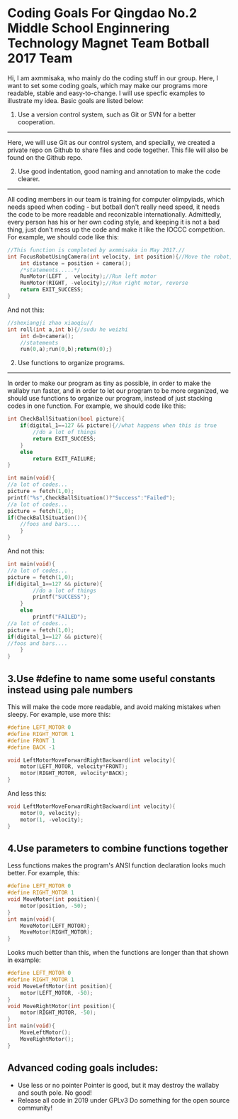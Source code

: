 Coding Goals For Qingdao No.2 Middle School Enginnering Technology Magnet Team Botball 2017 Team
========================================================
Hi, I am axmmisaka, who mainly do the coding stuff in our group. Here, I want to set some coding goals, which may make our programs more readable, stable and easy-to-change.
I will use specfic examples to illustrate my idea.
Basic goals are listed below:

1. Use a version control system, such as Git or SVN for a better cooperation.
--------------------------------------------
Here, we will use Git as our control system, and specially, we created a private repo on Github to share files and code together. This file will also be found on the Github repo.

2. Use good indentation, good naming and annotation to make the code clearer.
-------------------------------------
All coding members in our team is training for computer olimpyiads, which needs speed when coding - but botball don't really need speed, it needs the code to be more readable and reconizable internationally. 
Admittedly, every person has his or her own coding style, and keeping it is not a bad thing, just don't mess up the code and make it like the IOCCC competition.
For example, we should code like this:
```c
//This function is completed by axmmisaka in May 2017.//
int FocusRobotUsingCamera(int velocity, int position){//Move the robot, and make it face the color block in a certain distance.
    int distance = position + camera();
    /*statements.....*/
    RunMotor(LEFT ,  velocity);//Run left motor
    RunMotor(RIGHT, -velocity);//Run right motor, reverse
    return EXIT_SUCCESS;
}
```
And not this:
```c
//shexiangji zhao xiaoqiu//
int roll(int a,int b){//sudu he weizhi
    int d=b+camera();
    //statements
    run(0,a);run(0,b);return(0);}
```
    
2. Use functions to organize programs.
---------------------------------
In order to make our program as tiny as possible, in order to make the wallaby run faster, and in order to let our program to be more organized, we should use functions to organize our program, instead of just stacking codes in one function.
For example, we should code like this:
```c
int CheckBallSituation(bool picture){
    if(digital_1==127 && picture){//what happens when this is true
        //do a lot of things
        return EXIT_SUCCESS;
    }
    else 
        return EXIT_FAILURE;
}

int main(void){
//a lot of codes...
picture = fetch(1,0);
printf("%s",CheckBallSituation()?"Success":"Failed");
//a lot of codes...
picture = fetch(1,0);
if(CheckBallSituation()){
    //foos and bars....
    }
}
```
And not this:
```c
int main(void){
//a lot of codes...
picture = fetch(1,0);
if(digital_1==127 && picture){
        //do a lot of things
        printf("SUCCESS");
    }
    else 
        printf("FAILED");
//a lot of codes...
picture = fetch(1,0);
if(digital_1==127 && picture){
//foos and bars....
    }
}
```

3.Use #define to name some useful constants instead using pale numbers
----------------------
This will make the code more readable, and avoid making mistakes when sleepy.
For example, use more this:
```c
#define LEFT_MOTOR 0
#define RIGHT_MOTOR 1
#define FRONT 1
#define BACK -1

void LeftMotorMoveForwardRightBackward(int velocity){
    motor(LEFT_MOTOR, velocity*FRONT);
    motor(RIGHT_MOTOR, velocity*BACK);
}
```
And less this:
```c
void LeftMotorMoveForwardRightBackward(int velocity){
    motor(0, velocity);
    motor(1, -velocity);
}
```

4.Use parameters to combine functions together
---------------------------
Less functions makes the program's ANSI function declaration looks much better.
For example, this:
```c
#define LEFT_MOTOR 0
#define RIGHT_MOTOR 1
void MoveMotor(int position){
    motor(position, -50);
}
int main(void){
    MoveMotor(LEFT_MOTOR);
    MoveMotor(RIGHT_MOTOR);
}
```
Looks much better than this, when the functions are longer than that shown in example:
```c
#define LEFT_MOTOR 0
#define RIGHT_MOTOR 1
void MoveLeftMotor(int position){
    motor(LEFT_MOTOR, -50);
}
void MoveRightMotor(int position){
    motor(RIGHT_MOTOR, -50);
}
int main(void){
    MoveLeftMotor();
    MoveRightMotor();
}
```


Advanced coding goals includes:
----------------------
- Use less or no pointer
Pointer is good, but it may destroy the wallaby and south pole. No good!
- Release all code in 2019 under GPLv3
Do something for the open source community!
